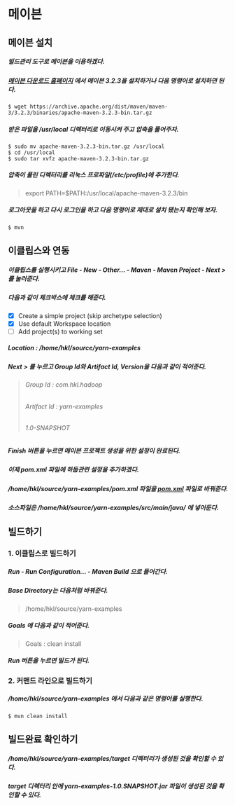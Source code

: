 # 메이븐
## 메이븐 설치
##### 빌드관리 도구로 메이븐을 이용하겠다.
##### [메이븐 다운로드 홈페이지](http://maven.apache.org/download.cgi) 에서 메이븐 3.2.3을 설치하거나 다음 명령어로 설치하면 된다.

```
$ wget https://archive.apache.org/dist/maven/maven-3/3.2.3/binaries/apache-maven-3.2.3-bin.tar.gz
```

##### 받은 파일을 /usr/local 디렉터리로 이동시켜 주고 압축을 풀어주자.

```
$ sudo mv apache-maven-3.2.3-bin.tar.gz /usr/local
$ cd /usr/local
$ sudo tar xvfz apache-maven-3.2.3-bin.tar.gz
```

##### 압축이 풀린 디렉터리를 리눅스 프로파일(/etc/profile)에 추가한다.

> export PATH=$PATH:/usr/local/apache-maven-3.2.3/bin

##### 로그아웃을 하고 다시 로그인을 하고 다음 명령어로 제대로 설치 됐는지 확인해 보자.

```
$ mvn
```
## 이클립스와 연동
##### 이클립스를 실행시키고 File - New - Other... - Maven - Maven Project - Next > 를 눌러준다.
##### 다음과 같이 체크박스에 체크를 해준다.

- [x] Create a simple project (skip archetype selection)
- [x] Use default Workspace location
- [ ] Add project(s) to working set

##### Location : /home/hkl/source/yarn-examples
##### Next > 를 누르고 Group Id와 Artifact Id, Version을 다음과 같이 적어준다.

> ###### Group Id : com.hkl.hadoop
> ###### Artifact Id : yarn-examples
> ###### 1.0-SNAPSHOT

##### Finish 버튼을 누르면 메이븐 프로젝트 생성을 위한 설정이 완료된다.
##### 이제 pom.xml 파일에 하둡관련 설정을 추가하겠다.
##### /home/hkl/source/yarn-examples/pom.xml 파일을 [pom.xml](https://github.com/googolhkl/TIL/blob/master/hadoop2/yarn/pom.xml) 파일로 바꿔준다.
##### 소스파일은 /home/hkl/source/yarn-examples/src/main/java/ 에 넣어둔다.

## 빌드하기
### 1. 이클립스로 빌드하기
##### Run - Run Configuration... - Maven Build 으로 들어간다.
##### Base Directory는 다음처럼 바꿔준다.

> /home/hkl/source/yarn-examples

##### Goals 에 다음과 같이 적어준다.
> Goals : clean install 

##### Run 버튼을 누르면 빌드가 된다.


### 2. 커맨드 라인으로 빌드하기
##### /home/hkl/source/yarn-examples 에서 다음과 같은 명령어를 실행한다.

```
$ mvn clean install
```

## 빌드완료 확인하기
##### /home/hkl/source/yarn-examples/target 디렉터리가 생성된 것을 확인할 수 있다.
##### target 디렉터리 안에 yarn-examples-1.0.SNAPSHOT.jar 파일이 생성된 것을 확인할 수 있다.


